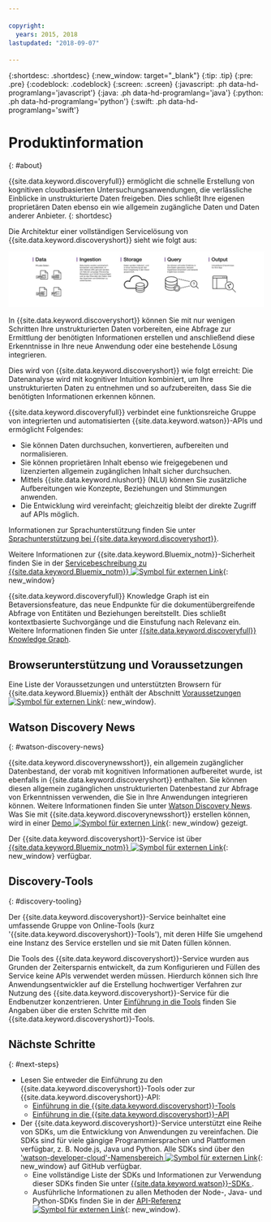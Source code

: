 ```yaml
---

copyright:
  years: 2015, 2018
lastupdated: "2018-09-07"

---
```


{:shortdesc: .shortdesc}
{:new_window: target="_blank"}
{:tip: .tip}
{:pre: .pre}
{:codeblock: .codeblock}
{:screen: .screen}
{:javascript: .ph data-hd-programlang='javascript'}
{:java: .ph data-hd-programlang='java'}
{:python: .ph data-hd-programlang='python'}
{:swift: .ph data-hd-programlang='swift'}

# Produktinformation
{: #about}

{{site.data.keyword.discoveryfull}} ermöglicht die schnelle Erstellung von kognitiven cloudbasierten Untersuchungsanwendungen, die verlässliche Einblicke in unstrukturierte Daten freigeben. Dies schließt Ihre eigenen proprietären Daten ebenso ein wie allgemein zugängliche Daten und Daten anderer Anbieter.
{: shortdesc}

Die Architektur einer vollständigen Servicelösung von {{site.data.keyword.discoveryshort}} sieht wie folgt aus:

![Discovery-Architekturdiagramm](images/discovery-flow.png)

In {{site.data.keyword.discoveryshort}} können Sie mit nur wenigen Schritten Ihre unstrukturierten Daten vorbereiten, eine Abfrage zur Ermittlung der benötigten Informationen erstellen und anschließend diese Erkenntnisse in Ihre neue Anwendung oder eine bestehende Lösung integrieren.

Dies wird von {{site.data.keyword.discoveryshort}} wie folgt erreicht: Die Datenanalyse wird mit kognitiver Intuition kombiniert, um Ihre unstrukturierten Daten zu entnehmen und so aufzubereiten, dass Sie die benötigten Informationen erkennen können.

{{site.data.keyword.discoveryfull}} verbindet eine funktionsreiche Gruppe von integrierten und automatisierten {{site.data.keyword.watson}}-APIs und ermöglicht Folgendes:

- Sie können Daten durchsuchen, konvertieren, aufbereiten und normalisieren.
- Sie können proprietären Inhalt ebenso wie freigegebenen und lizenzierten allgemein zugänglichen Inhalt sicher durchsuchen.
- Mittels {{site.data.keyword.nlushort}} (NLU) können Sie zusätzliche Aufbereitungen wie Konzepte, Beziehungen und Stimmungen anwenden.
- Die Entwicklung wird vereinfacht; gleichzeitig bleibt der direkte Zugriff auf APIs möglich.

Informationen zur Sprachunterstützung finden Sie unter [Sprachunterstützung bei {{site.data.keyword.discoveryshort}}](/docs/services/discovery/language-support.html).

Weitere Informationen zur {{site.data.keyword.Bluemix_notm}}-Sicherheit finden Sie in der [Servicebeschreibung zu {{site.data.keyword.Bluemix_notm}} ![Symbol für externen Link](../../icons/launch-glyph.svg "Symbol für externen Link")](https://www.ibm.com/software/sla/sladb.nsf/searchsaas/?searchview&searchorder=4&searchmax=0&query=%28IBM+Cloud+Service+description%29){: new_window}

{{site.data.keyword.discoveryfull}} Knowledge Graph ist ein Betaversionsfeature, das neue Endpunkte für die dokumentübergreifende Abfrage von Entitäten und Beziehungen bereitstellt. Dies schließt kontextbasierte Suchvorgänge und die Einstufung nach Relevanz ein. Weitere Informationen finden Sie unter [{{site.data.keyword.discoveryfull}} Knowledge Graph](/docs/services/discovery/building-kg.html).

## Browserunterstützung und Voraussetzungen

Eine Liste der Voraussetzungen und unterstützten Browsern für {{site.data.keyword.Bluemix}} enthält der Abschnitt [Voraussetzungen ![Symbol für externen Link](../../icons/launch-glyph.svg "Symbol für externen Link")](https://console.bluemix.net/docs/overview/prereqs.html#prereqs){: new_window}.

## Watson Discovery News
{: #watson-discovery-news}

{{site.data.keyword.discoverynewsshort}}, ein allgemein zugänglicher Datenbestand, der vorab mit kognitiven Informationen aufbereitet wurde, ist ebenfalls in {{site.data.keyword.discoveryshort}} enthalten. Sie können diesen allgemein zugänglichen unstrukturierten Datenbestand zur Abfrage von Erkenntnissen verwenden, die Sie in Ihre Anwendungen integrieren können. Weitere Informationen finden Sie unter [Watson Discovery News](/docs/services/discovery/watson-discovery-news.html#watson-discovery-news). Was Sie mit {{site.data.keyword.discoverynewsshort}} erstellen können, wird in einer [Demo ![Symbol für externen Link](../../icons/launch-glyph.svg "Symbol für externen Link")](https://discovery-news-demo.ng.bluemix.net/){: new_window} gezeigt.

Der {{site.data.keyword.discoveryshort}}-Service ist über [{{site.data.keyword.Bluemix_notm}} ![Symbol für externen Link](../../icons/launch-glyph.svg "Symbol für externen Link")](https://console.ng.bluemix.net/catalog/services/discovery/){: new_window} verfügbar.

## Discovery-Tools
{: #discovery-tooling}

Der {{site.data.keyword.discoveryshort}}-Service beinhaltet eine umfassende Gruppe von Online-Tools (kurz '{{site.data.keyword.discoveryshort}}-Tools'), mit deren Hilfe Sie umgehend eine Instanz des Service erstellen und sie mit Daten füllen können.

Die Tools des {{site.data.keyword.discoveryshort}}-Service wurden aus Grunden der Zeitersparnis entwickelt, da zum Konfigurieren und Füllen des Service keine APIs verwendet werden müssen. Hierdurch können sich Ihre Anwendungsentwickler auf die Erstellung hochwertiger Verfahren zur Nutzung des {{site.data.keyword.discoveryshort}}-Service für die Endbenutzer konzentrieren. Unter [Einführung in die Tools](/docs/services/discovery/getting-started-tool.html) finden Sie Angaben über die ersten Schritte mit den {{site.data.keyword.discoveryshort}}-Tools.


## Nächste Schritte
{: #next-steps}

- Lesen Sie entweder die Einführung zu den {{site.data.keyword.discoveryshort}}-Tools oder zur {{site.data.keyword.discoveryshort}}-API:
    - [Einführung in die {{site.data.keyword.discoveryshort}}-Tools](/docs/services/discovery/getting-started-tool.html)
    - [Einführung in die {{site.data.keyword.discoveryshort}}-API](/docs/services/discovery/getting-started.html)
- Der {{site.data.keyword.discoveryshort}}-Service unterstützt eine Reihe von SDKs, um die Entwicklung von Anwendungen zu vereinfachen. Die SDKs sind für viele gängige Programmiersprachen und Plattformen verfügbar, z. B. Node.js, Java und Python. Alle SDKs sind über den ['watson-developer-cloud'-Namensbereich ![Symbol für externen Link](../../icons/launch-glyph.svg "Symbol für externen Link")](https://github.com/watson-developer-cloud){: new_window} auf GitHub verfügbar.
    - Eine vollständige Liste der SDKs und Informationen zur Verwendung dieser SDKs finden Sie unter [{{site.data.keyword.watson}}-SDKs ](https://console.bluemix.net/docs/services/watson/getting-started-sdks.html#sdks).
    - Ausführliche Informationen zu allen Methoden der Node-, Java- und Python-SDKs finden Sie in der [API-Referenz ![Symbol für externen Link](../../icons/launch-glyph.svg "Symbol für externen Link")](https://www.ibm.com/watson/developercloud/discovery/api/v1/curl.html?curl){: new_window}.
